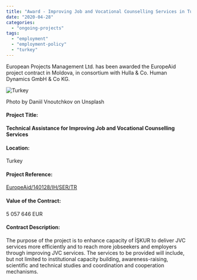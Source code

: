 ```yaml
---
title: "Award - Improving Job and Vocational Counselling Services in Turkey"
date: "2020-04-28"
categories: 
  - "ongoing-projects"
tags: 
  - "employment"
  - "employment-policy"
  - "turkey"
---
```


European Projects Management Ltd. has been awarded the EuropeAid project contract in Moldova, in consortium with Hulla & Co. Human Dynamics GmbH & Co KG.

![Turkey](images/daniil-vnoutchkov-Zd6dhJhy_D0-unsplash-1-e1584007783806.jpg)

Photo by Daniil Vnoutchkov on Unsplash

#### Project Title:

**Technical Assistance for Improving Job and Vocational Counselling Services**

#### Location:

Turkey

#### Project Reference:

[EuropeAid/140128/IH/SER/TR](https://webgate.ec.europa.eu/europeaid/online-services/index.cfm?ADSSChck=1550479565699&do=publi.detPUB&searchtype=QS&orderby=upd&orderbyad=Desc&nbPubliList=15&page=1&aoref=140128)

#### Value of the Contract:

5 057 646 EUR

#### Contract Description:

The purpose of the project is to enhance capacity of İŞKUR to deliver JVC services more efficiently and to reach more jobseekers and employers through improving JVC services. The services to be provided will include, but not limited to institutional capacity building, awareness-raising, scientific and technical studies and coordination and cooperation mechanisms.
